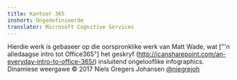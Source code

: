 ```yaml
---
title: Kantoor 365
inshort: Ongedefinieerde
translator: Microsoft Cognitive Services
---
```



Hierdie werk is gebaseer op die oorspronklike werk van Matt Wade, wat ["'n alledaagse intro tot Office365"] het geskryf (http://icansharepoint.com/an-everyday-intro-to-office-365/) insluitend ongelooflike infographics. Dinamiese weergawe © 2017 Niels Gregers Johansen [@niegrejoh](https://twitter.com/niegrejoh)

